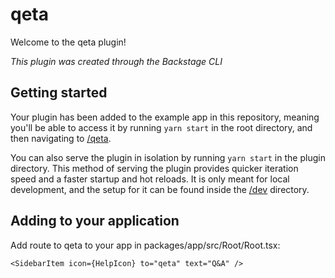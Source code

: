 # qeta

Welcome to the qeta plugin!

_This plugin was created through the Backstage CLI_

## Getting started

Your plugin has been added to the example app in this repository, meaning you'll be able to access it by
running `yarn start` in the root directory, and then navigating to [/qeta](http://localhost:3000/qeta).

You can also serve the plugin in isolation by running `yarn start` in the plugin directory.
This method of serving the plugin provides quicker iteration speed and a faster startup and hot reloads.
It is only meant for local development, and the setup for it can be found inside the [/dev](./dev) directory.

## Adding to your application

Add route to qeta to your app in packages/app/src/Root/Root.tsx:

```tsx
<SidebarItem icon={HelpIcon} to="qeta" text="Q&A" />
```
